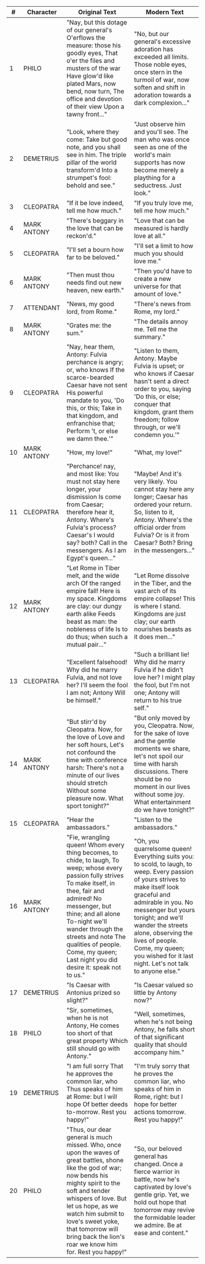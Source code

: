 | #  | Character   | Original Text | Modern Text |
|----|-------------|---------------|-------------|
| 1  | PHILO       | "Nay, but this dotage of our general's O'erflows the measure: those his goodly eyes, That o'er the files and musters of the war Have glow'd like plated Mars, now bend, now turn, The office and devotion of their view Upon a tawny front..." | "No, but our general's excessive adoration has exceeded all limits. Those noble eyes, once stern in the turmoil of war, now soften and shift in adoration towards a dark complexion..." |
| 2  | DEMETRIUS   | "Look, where they come: Take but good note, and you shall see in him. The triple pillar of the world transform'd Into a strumpet's fool: behold and see." | "Just observe him and you'll see. The man who was once seen as one of the world's main supports has now become merely a plaything for a seductress. Just look." |
| 3  | CLEOPATRA   | "If it be love indeed, tell me how much." | "If you truly love me, tell me how much." |
| 4  | MARK ANTONY | "There's beggary in the love that can be reckon'd." | "Love that can be measured is hardly love at all." |
| 5  | CLEOPATRA   | "I'll set a bourn how far to be beloved." | "I'll set a limit to how much you should love me." |
| 6  | MARK ANTONY | "Then must thou needs find out new heaven, new earth." | "Then you'd have to create a new universe for that amount of love." |
| 7  | ATTENDANT   | "News, my good lord, from Rome." | "There's news from Rome, my lord." |
| 8  | MARK ANTONY | "Grates me: the sum." | "The details annoy me. Tell me the summary." |
| 9  | CLEOPATRA   | "Nay, hear them, Antony: Fulvia perchance is angry; or, who knows If the scarce-bearded Caesar have not sent His powerful mandate to you, 'Do this, or this; Take in that kingdom, and enfranchise that; Perform 't, or else we damn thee.'" | "Listen to them, Antony. Maybe Fulvia is upset; or who knows if Caesar hasn't sent a direct order to you, saying 'Do this, or else; conquer that kingdom, grant them freedom; follow through, or we'll condemn you.'" |
| 10 | MARK ANTONY | "How, my love!" | "What, my love!" |
| 11 | CLEOPATRA   | "Perchance! nay, and most like: You must not stay here longer, your dismission Is come from Caesar; therefore hear it, Antony. Where's Fulvia's process? Caesar's I would say? both? Call in the messengers. As I am Egypt's queen..." | "Maybe! And it's very likely. You cannot stay here any longer; Caesar has ordered your return. So, listen to it, Antony. Where's the official order from Fulvia? Or is it from Caesar? Both? Bring in the messengers..." |
| 12 | MARK ANTONY | "Let Rome in Tiber melt, and the wide arch Of the ranged empire fall! Here is my space. Kingdoms are clay: our dungy earth alike Feeds beast as man: the nobleness of life Is to do thus; when such a mutual pair..." | "Let Rome dissolve in the Tiber, and the vast arch of its empire collapse! This is where I stand. Kingdoms are just clay; our earth nourishes beasts as it does men..." |
| 13 | CLEOPATRA   | "Excellent falsehood! Why did he marry Fulvia, and not love her? I'll seem the fool I am not; Antony Will be himself." | "Such a brilliant lie! Why did he marry Fulvia if he didn't love her? I might play the fool, but I'm not one; Antony will return to his true self." |
| 14 | MARK ANTONY | "But stirr'd by Cleopatra. Now, for the love of Love and her soft hours, Let's not confound the time with conference harsh: There's not a minute of our lives should stretch Without some pleasure now. What sport tonight?" | "But only moved by you, Cleopatra. Now, for the sake of love and the gentle moments we share, let's not spoil our time with harsh discussions. There should be no moment in our lives without some joy. What entertainment do we have tonight?" |
| 15 | CLEOPATRA   | "Hear the ambassadors." | "Listen to the ambassadors." |
| 16 | MARK ANTONY | "Fie, wrangling queen! Whom every thing becomes, to chide, to laugh, To weep; whose every passion fully strives To make itself, in thee, fair and admired! No messenger, but thine; and all alone To-night we'll wander through the streets and note The qualities of people. Come, my queen; Last night you did desire it: speak not to us." | "Oh, you quarrelsome queen! Everything suits you: to scold, to laugh, to weep. Every passion of yours strives to make itself look graceful and admirable in you. No messenger but yours tonight; and we'll wander the streets alone, observing the lives of people. Come, my queen; you wished for it last night. Let's not talk to anyone else." |
| 17 | DEMETRIUS   | "Is Caesar with Antonius prized so slight?" | "Is Caesar valued so little by Antony now?" |
| 18 | PHILO       | "Sir, sometimes, when he is not Antony, He comes too short of that great property Which still should go with Antony." | "Well, sometimes, when he's not being Antony, he falls short of that significant quality that should accompany him." |
| 19 | DEMETRIUS   | "I am full sorry That he approves the common liar, who Thus speaks of him at Rome: but I will hope Of better deeds to-morrow. Rest you happy!" | "I'm truly sorry that he proves the common liar, who speaks of him in Rome, right: but I hope for better actions tomorrow. Rest you happy!" |
| 20 | PHILO       | "Thus, our dear general is much missed. Who, once upon the waves of great battles, shone like the god of war; now bends his mighty spirit to the soft and tender whispers of love. But let us hope, as we watch him submit to love's sweet yoke, that tomorrow will bring back the lion's roar we know him for. Rest you happy!" | "So, our beloved general has changed. Once a fierce warrior in battle, now he's captivated by love's gentle grip. Yet, we hold out hope that tomorrow may revive the formidable leader we admire. Be at ease and content." |
